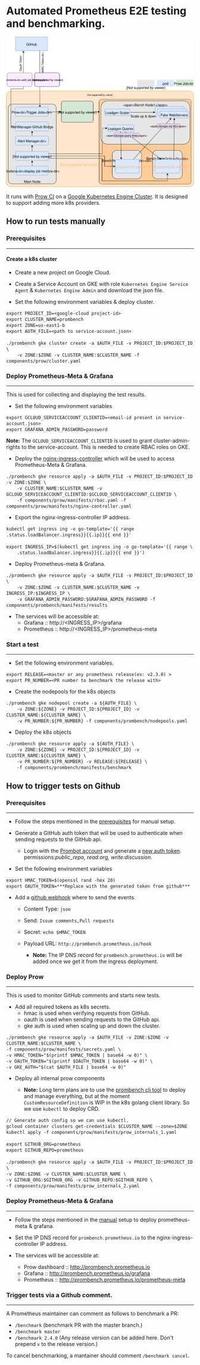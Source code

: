 # Automated Prometheus E2E testing and benchmarking.

![Prombench Design](design.svg)

It runs with [Prow CI](https://github.com/kubernetes/test-infra/blob/master/prow/) on a [Google Kubernetes Engine Cluster](https://cloud.google.com/kubernetes-engine/).
It is designed to support adding more k8s providers.

## How to run tests manually

### Prerequisites
---

#### Create a k8s cluster

- Create a new project on Google Cloud.

- Create a Service Account on GKE with role `Kubernetes Engine Service Agent` & `Kubernetes Engine Admin` and download the json file.

- Set the following environment variables & deploy cluster.
```
export PROJECT_ID=<google-cloud project-id>
export CLUSTER_NAME=prombench
export ZONE=us-east1-b
export AUTH_FILE=<path to service-account.json>

./prombench gke cluster create -a $AUTH_FILE -v PROJECT_ID:$PROJECT_ID \
    -v ZONE:$ZONE -v CLUSTER_NAME:$CLUSTER_NAME -f components/prow/cluster.yaml
```

### Deploy Prometheus-Meta & Grafana
---

This is used for collecting and displaying the test results.

- Set the following environment variables
```
export GCLOUD_SERVICEACCOUNT_CLIENTID=<email-id present in service-account.json>
export GRAFANA_ADMIN_PASSWORD=password
```
**Note:** The `GCLOUD_SERVICEACCOUNT_CLIENTID` is used to grant cluster-admin-rights to the service-account. This is needed to create RBAC roles on GKE.

- Deploy the [nginx-ingress-controller](https://github.com/kubernetes/ingress-nginx) which will be used to access Prometheus-Meta & Grafana.
```
./prombench gke resource apply -a $AUTH_FILE -v PROJECT_ID:$PROJECT_ID -v ZONE:$ZONE \
    -v CLUSTER_NAME:$CLUSTER_NAME -v GCLOUD_SERVICEACCOUNT_CLIENTID:$GCLOUD_SERVICEACCOUNT_CLIENTID \
    -f components/prow/manifests/rbac.yaml -f components/prow/manifests/nginx-controller.yaml
```

- Export the nginx-ingress-controller IP address.
```
kubectl get ingress ing -o go-template='{{ range .status.loadBalancer.ingress}}{{.ip}}{{ end }}'

export INGRESS_IP=$(kubectl get ingress ing -o go-template='{{ range \
    .status.loadBalancer.ingress}}{{.ip}}{{ end }}')
```

- Deploy Prometheus-meta & Grafana.
```
./prombench gke resource apply -a $AUTH_FILE -v PROJECT_ID:$PROJECT_ID \
    -v ZONE:$ZONE -v CLUSTER_NAME:$CLUSTER_NAME -v INGRESS_IP:$INGRESS_IP \
    -v GRAFANA_ADMIN_PASSWORD:$GRAFANA_ADMIN_PASSWORD -f components/prombench/manifests/results
```

- The services will be accessible at:
  * Grafana :: http://<INGRESS_IP>/grafana
  * Prometheus :: http://<INGRESS_IP>/prometheus-meta

### Start a test
---

- Set the following environment variables.
```
export RELEASE=<master or any prometheus release(ex: v2.3.0) >
export PR_NUMBER=<PR number to benchmark the release with>
```

- Create the nodepools for the k8s objects
```
./prombench gke nodepool create -a ${AUTH_FILE} \
    -v ZONE:${ZONE} -v PROJECT_ID:${PROJECT_ID} -v CLUSTER_NAME:${CLUSTER_NAME} \
    -v PR_NUMBER:${PR_NUMBER} -f components/prombench/nodepools.yaml
```

- Deploy the k8s objects
```
./prombench gke resource apply -a ${AUTH_FILE} \
    -v ZONE:${ZONE} -v PROJECT_ID:${PROJECT_ID} -v CLUSTER_NAME:${CLUSTER_NAME} \
    -v PR_NUMBER:${PR_NUMBER} -v RELEASE:${RELEASE} \
    -f components/prombench/manifests/benchmark
```

## How to trigger tests on Github

### Prerequisites
---

- Follow the steps mentioned in the [prerequisites](#Prerequisites) for manual setup.

- Generate a GitHub auth token that will be used to authenticate when sending requests to the GitHub api.
  * Login with the [Prombot account](https://github.com/prombot) and generate a [new auth token](https://github.com/settings/tokens).  
  permissions:*public_repo, read:org, write:discussion*.

- Set the following environment variables
```
export HMAC_TOKEN=$(openssl rand -hex 20)
export OAUTH_TOKEN=***Replace with the generated token from github***
```

- Add a [github webhook](https://github.com/prometheus/prometheus/settings/hooks) where to send the events.
  * Content Type: `json`
  * Send:  `Issue comments,Pull requests`
  * Secret: `echo $HMAC_TOKEN`
  * Payload URL: `http://prombench.prometheus.io/hook`

    * **Note:** The IP DNS record for `prombench.prometheus.io` will be added once we get it from the ingress deployment.

### Deploy Prow
---
This is used to monitor GitHub comments and starts new tests.

- Add all required tokens as k8s secrets.
  * hmac is used when verifying requests from GitHub.
  * oauth is used when sending requests to the GitHub api.
  * gke auth is used when scaling up and down the cluster.
```
./prombench gke resource apply -a $AUTH_FILE -v ZONE:$ZONE -v CLUSTER_NAME:$CLUSTER_NAME \
-f components/prow/manifests/secrets.yaml \
-v HMAC_TOKEN="$(printf $HMAC_TOKEN | base64 -w 0)" \
-v OAUTH_TOKEN="$(printf $OAUTH_TOKEN | base64 -w 0)" \
-v GKE_AUTH="$(cat $AUTH_FILE | base64 -w 0)"
```

- Deploy all internal prow components

  * **Note:** Long term plans are to use the [prombench cli tool](cmd/prombench) to deploy and manage everything, but at the moment `CustomResourceDefinition` is WIP in the k8s golang client library. So we use `kubectl` to deploy CRD.
```
// Generate auth config so we can use kubectl.
gcloud container clusters get-credentials $CLUSTER_NAME --zone=$ZONE
kubectl apply -f components/prow/manifests/prow_internals_1.yaml

export GITHUB_ORG=prometheus
export GITHUB_REPO=prometheus

./prombench gke resource apply -a $AUTH_FILE -v PROJECT_ID:$PROJECT_ID \
-v ZONE:$ZONE -v CLUSTER_NAME:$CLUSTER_NAME \
-v GITHUB_ORG:$GITHUB_ORG -v GITHUB_REPO:$GITHUB_REPO \
-f components/prow/manifests/prow_internals_2.yaml
```

### Deploy Prometheus-Meta & Grafana
---
- Follow the steps mentioned in the [manual](#deploy-prometheus-meta-&-grafana) setup to deploy prometheus-meta & grafana.

- Set the IP DNS record for `prombench.prometheus.io` to the nginx-ingress-controller IP address.

- The services will be accessible at:
  * Prow dashboard :: http://prombench.prometheus.io
  * Grafana :: http://prombench.prometheus.io/grafana
  * Prometheus ::  http://prombench.prometheus.io/prometheus-meta

### Trigger tests via a Github comment.
---

A Prometheus maintainer can comment as follows to benchmark a PR:
- `/benchmark` (benchmark PR with the master branch.)
- `/benchmark master`
- `/benchmark 2.4.0` (Any release version can be added here. Don't prepend `v` to the release version.)

To cancel benchmarking, a mantainer should comment `/benchmark cancel`.
